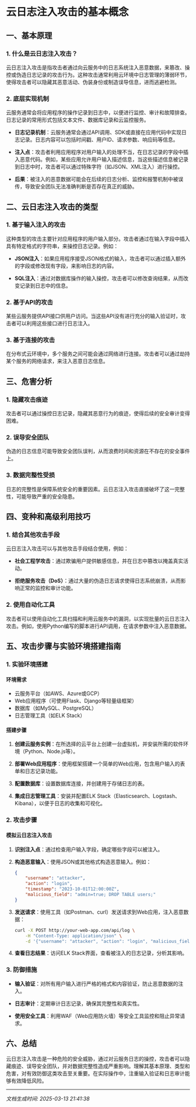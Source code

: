# 云日志注入攻击的基本概念

## 一、基本原理

### 1. 什么是云日志注入攻击？

云日志注入攻击是指攻击者通过向云服务中的日志系统注入恶意数据，来篡改、操控或伪造日志记录的攻击行为。这种攻击通常利用云环境中日志管理的薄弱环节，使得攻击者可以隐藏其恶意活动、伪装身份或制造误导信息，进而逃避检测。

### 2. 底层实现机制

云服务通常会将应用程序的操作记录到日志中，以便进行监控、审计和故障排查。日志记录的常用形式包括文本文件、数据库记录和云监控服务。

- **日志记录机制**：云服务通常会通过API调用、SDK或直接在应用代码中实现日志记录。日志内容可以包括时间戳、用户ID、请求参数、响应码等信息。
  
- **注入点**：攻击者利用应用程序对用户输入的处理不当，在日志记录的字段中插入恶意代码。例如，某些应用允许用户输入描述信息，当这些描述信息被记录到日志中时，攻击者可以通过特殊字符（如JSON、XML注入）进行操控。

- **后果**：被注入的恶意数据可能会在后续的日志分析、监控和报警机制中被误传，导致安全团队无法准确判断是否存在真正的威胁。

## 二、云日志注入攻击的类型

### 1. 基于输入注入的攻击

这种类型的攻击主要针对应用程序的用户输入部分。攻击者通过在输入字段中插入具有特定格式的字符串，来操控日志记录。例如：

- **JSON注入**：如果应用程序接受JSON格式的输入，攻击者可以通过插入额外的字段或修改现有字段，来影响日志的内容。
  
- **SQL注入**：通过对数据库操作的输入操控，攻击者可以修改查询结果，从而改变记录到日志中的信息。

### 2. 基于API的攻击

某些云服务提供API接口供用户访问。当这些API没有进行充分的输入验证时，攻击者可以利用这些接口进行日志注入。

### 3. 基于连接的攻击

在分布式云环境中，多个服务之间可能会通过网络进行连接。攻击者可以通过劫持某个服务的网络请求，来注入恶意日志信息。

## 三、危害分析

### 1. 隐藏攻击痕迹

攻击者可以通过操控日志记录，隐藏其恶意行为的痕迹，使得后续的安全审计变得困难。

### 2. 误导安全团队

伪造的日志信息可能导致安全团队误判，从而浪费时间和资源在不存在的安全事件上。

### 3. 数据完整性受损

日志的完整性是保障系统安全的重要因素。云日志注入攻击直接破坏了这一完整性，可能导致严重的安全隐患。

## 四、变种和高级利用技巧

### 1. 结合其他攻击手段

云日志注入攻击可以与其他攻击手段结合使用，例如：

- **社会工程学攻击**：通过欺骗用户提供敏感信息，并在日志中篡改以掩盖真实活动。

- **拒绝服务攻击（DoS）**：通过大量的伪造日志请求使得日志系统崩溃，从而影响正常的监控和审计功能。

### 2. 使用自动化工具

攻击者可以使用自动化工具扫描和利用云服务中的漏洞，以实现批量的云日志注入攻击。例如，使用Python编写的脚本进行API调用，在请求参数中注入恶意数据。

## 五、攻击步骤与实验环境搭建指南

### 1. 实验环境搭建

#### 环境需求

- 云服务平台（如AWS、Azure或GCP）
- Web应用程序（可使用Flask、Django等轻量级框架）
- 数据库（如MySQL、PostgreSQL）
- 日志管理工具（如ELK Stack）

#### 搭建步骤

1. **创建云服务实例**：在所选择的云平台上创建一台虚拟机，并安装所需的软件环境（Python、Node.js等）。
   
2. **部署Web应用程序**：使用框架搭建一个简单的Web应用，包含用户输入的表单和日志记录功能。

3. **配置数据库**：设置数据库连接，并创建用于存储日志的表。

4. **集成日志管理工具**：安装并配置ELK Stack（Elasticsearch、Logstash、Kibana），以便于日志的收集和可视化。

### 2. 攻击步骤

#### 模拟云日志注入攻击

1. **识别注入点**：通过检查用户输入字段，确定哪些字段可以被注入。

2. **构造恶意输入**：使用JSON或其他格式构造恶意输入。例如：
   ```json
   {
       "username": "attacker",
       "action": "login",
       "timestamp": "2023-10-01T12:00:00Z",
       "malicious_field": "admin=true; DROP TABLE users;"
   }
   ```

3. **发送请求**：使用工具（如Postman、curl）发送请求到Web应用，注入恶意数据：
   ```bash
   curl -X POST http://your-web-app.com/api/log \
       -H "Content-Type: application/json" \
       -d '{"username": "attacker", "action": "login", "malicious_field": "admin=true"}'
   ```

4. **查看日志结果**：访问ELK Stack界面，查看被注入的日志记录，分析其影响。

### 3. 防御措施

- **输入验证**：对所有用户输入进行严格的格式和内容验证，防止恶意数据的注入。
  
- **日志审计**：定期审计日志记录，确保其完整性和真实性。

- **使用安全工具**：利用WAF（Web应用防火墙）等安全工具监控和阻止异常请求。

## 六、总结

云日志注入攻击是一种危险的安全威胁，通过对云服务日志的操控，攻击者可以隐藏痕迹、误导安全团队，并对数据完整性造成严重影响。理解其基本原理、类型和危害，对有效防御这类攻击至关重要。在实际操作中，注重输入验证和日志审计能够有效降低风险。

---

*文档生成时间: 2025-03-13 21:41:38*
